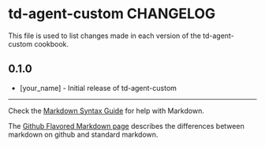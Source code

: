 td-agent-custom CHANGELOG
=========================

This file is used to list changes made in each version of the td-agent-custom cookbook.

0.1.0
-----
- [your_name] - Initial release of td-agent-custom

- - -
Check the [Markdown Syntax Guide](http://daringfireball.net/projects/markdown/syntax) for help with Markdown.

The [Github Flavored Markdown page](http://github.github.com/github-flavored-markdown/) describes the differences between markdown on github and standard markdown.
